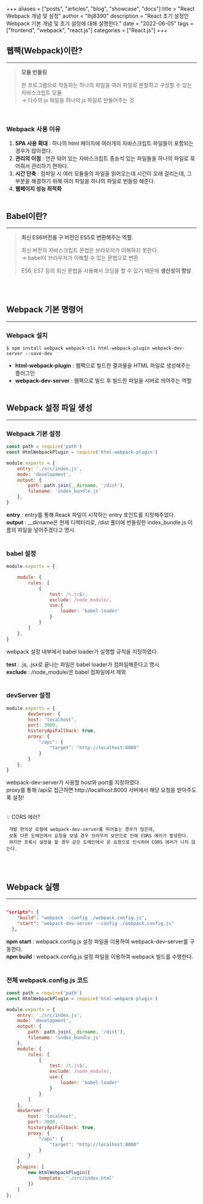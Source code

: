 +++
aliases = ["posts", "articles", "blog", "showcase", "docs"]
title = "React Webpack 개념 및 설정"
author = "lhj8390"
description = "React 초기 설정인 Webpack 기본 개념 및 초기 설정에 대해 설명한다."
date = "2022-06-05"
tags = ["frontend", "webpack", "react.js"]
categories = ["React.js"]
+++

## 웹팩(Webpack)이란?

---

> **모듈 번들링**
> 
> 
> 한 프로그램으로 작동하는 하나의 파일을 여러 파일로 분할하고 구성할 수 있는 자바스크립트 모듈 \
> → 다수의 js 파일을 하나의 js 파일로 만들어주는 것   <br/>
> 
<br/>

### Webpack 사용 이유


1. **SPA 사용 확대** : 하나의 html 페이지에 여러개의 자바스크립트 파일들이 포함되는 경우가 많아졌다.
2. **관리의 이점** : 연관 되어 있는 자바스크립트 종송석 있는 파일들을 하나의 파일로 묶어줘서 관리하기 편하다.
3. **시간 단축** : 컴파일 시 여러 모듈들의 파일을 읽어오는데 시간이 오래 걸리는데, 그 부분을 해결하기 위해 여러 파일을 하나의 파일로 번들링 해준다.
4. **웹페이지 성능 최적화** 
<br/><br/>
## Babel이란?

---

> **최신 ES6버전을 구 버전인 ES5로 변환해주는 역할.**
> 
> 
> 최신 버전의 자바스크립트 문법은 브라우저가 이해하지 못한다.\
> → babel이 브라우저가 이해할 수 있는 문법으로 변환
> 
> ES6, ES7 등의 최신 문법을 사용해서 코딩을 할 수 있기 때문에 **생산성이 향상**
> 
<br/><br/>

## Webpack 기본 명령어

---

### Webpack 설치

```
$ npm install webpack webpack-cli html-webpack-plugin webpack-dev-server --save-dev
```

- **html-webpack-plugin** : 웹팩으로 빌드한 결과물을 HTML 파일로 생성해주는 플러그인
- **webpack-dev-server** : 웹팩으로 빌드 후 빌드한 파일을 서버로 띄어주는 역할
<br/><br/>

## Webpack 설정 파일 생성

---

### Webpack 기본 설정

```jsx
const path = require('path')                                        
const HtmlWebpackPlugin = require('html-webpack-plugin') 

module.exports = {                                      
    entry: './src/index.js',                            
    mode: 'development',
    output: {                                           
        path: path.join(__dirname, '/dist'),            
        filename: 'index_bundle.js'
    },
}
```

**entry** : entry를 통해 Reack 파일이 시작하는 entry 포인트를 지정해주었다. \
**output** : __dirname은 현재 디렉터리로, /dist 폴더에 번들링한 index_bundle.js 이름의 파일을 넣어주겠다고 명시.
<br /><br />

### babel 설정

```jsx
module.exports = {                                      

    module: {                                          
        rules: [
            {
                test: /\.js$/,                          
                exclude: /node_module/,                 
                use:{
                    loader: 'babel-loader'			
                }
            }
        ]
    },
}
```

webpack 설정 내부에서 babel loader가 실행할 규칙을 지정하였다.

**test** : .js, .jsx로 끝나는 파일은 babel loader가 컴파일해준다고 명시 \
**exclude** : /node_module/은 babel 컴파일에서 제외
<br /><br />

### devServer 설정

```jsx
module.exports = {  
		devServer: {
        host: 'localhost',
        port: 3000,
        historyApiFallback: true,
        proxy: {
            "/api": {
                "target": "http://localhost:8000"
            }
        }
    },
}
```

webpack-dev-server가 사용할 host와 port를 지정하였다. \
proxy를 통해 /api로 접근하면 http://localhost:8000 서버에서 해당 요청을 받아주도록 설정! 
<br /><br />
<aside>
💡 CORS 에러?

     개발 편의상 로컬에 webpack-dev-server를 띄어놓는 경우가 많은데, 
     보통 다른 도메인에서 요청을 보낼 경우 브라우저 보안으로 인해 CORS 에러가 발생한다.
     하지만 프록시 설정을 할 경우 같은 도메인에서 온 요청으로 인식하여 CORS 에러가 나지 않는다.

</aside>
<br /><br />

## Webpack 실행

---

```json

"scripts": {
    "build": "webpack --config ./webpack.config.js",
    "start": "webpack-dev-server --config ./webpack.config.js"
  },

```

**npm start** : webpack.config.js 설정 파일을 이용하여 webpack-dev-server를 구동한다. \
**npm build** : webpack.config.js 설정 파일을 이용하여 webpack 빌드를 수행한다.
<br /><br />

### 전체 webpack.config.js 코드

```jsx
const path = require('path')                                        
const HtmlWebpackPlugin = require('html-webpack-plugin')          

module.exports = {                                      
    entry: './src/index.js',                            
    mode: 'development',
    output: {                                           
        path: path.join(__dirname, '/dist'),            
        filename: 'index_bundle.js'
    },
    module: {                                           
        rules: [
            {
                test: /\.js$/,                          
                exclude: /node_module/,                 
                use:{
                    loader: 'babel-loader'				
                }
            }
        ]
    },
    devServer: {
        host: 'localhost',
        port: 3000,
        historyApiFallback: true,
        proxy: {
            "/api": {
                "target": "http://localhost:8000"
            }
        }
    },
    plugins: [
        new HtmlWebpackPlugin({
            template: './src/index.html'                
        })
    ]
};
```